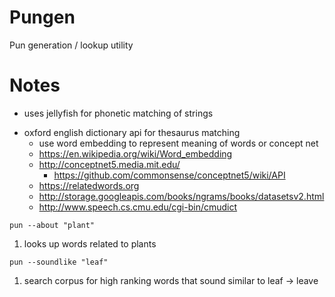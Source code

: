 # Pungen

Pun generation / lookup utility

# Notes

- uses jellyfish for phonetic matching of strings

* oxford english dictionary api for thesaurus matching
  - use word embedding to represent meaning of words or concept net
  - https://en.wikipedia.org/wiki/Word_embedding
  - http://conceptnet5.media.mit.edu/
    - https://github.com/commonsense/conceptnet5/wiki/API
  - https://relatedwords.org
  - http://storage.googleapis.com/books/ngrams/books/datasetsv2.html
  - http://www.speech.cs.cmu.edu/cgi-bin/cmudict

`pun --about "plant"`

1. looks up words related to plants

`pun --soundlike "leaf"`

1. search corpus for high ranking words that sound similar to leaf
   -> leave
